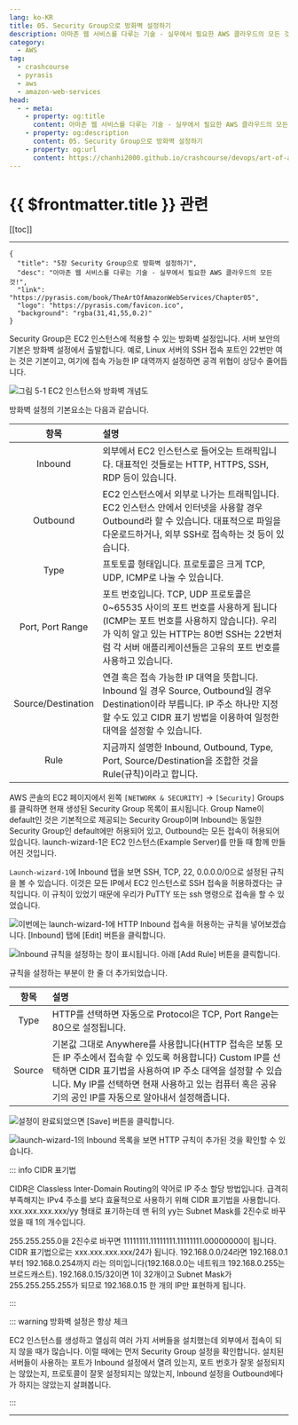 ```yaml
---
lang: ko-KR
title: 05. Security Group으로 방화벽 설정하기
description: 아마존 웹 서비스를 다루는 기술 - 실무에서 필요한 AWS 클라우드의 모든 것! > 05. Security Group으로 방화벽 설정하기
category:
  - AWS
tag: 
  - crashcourse
  - pyrasis
  - aws 
  - amazon-web-services
head:
  - - meta:
    - property: og:title
      content: 아마존 웹 서비스를 다루는 기술 - 실무에서 필요한 AWS 클라우드의 모든 것! > 05. Security Group으로 방화벽 설정하기
    - property: og:description
      content: 05. Security Group으로 방화벽 설정하기
    - property: og:url
      content: https://chanhi2000.github.io/crashcourse/devops/art-of-aws/05.html
---
```


# {{ $frontmatter.title }} 관련

[[toc]]

---

```component VPCard
{
  "title": "5장 Security Group으로 방화벽 설정하기",
  "desc": "아마존 웹 서비스를 다루는 기술 - 실무에서 필요한 AWS 클라우드의 모든 것!",
  "link": "https://pyrasis.com/book/TheArtOfAmazonWebServices/Chapter05",
  "logo": "https://pyrasis.com/favicon.ico",
  "background": "rgba(31,41,55,0.2)"
}
```

Security Group은 EC2 인스턴스에 적용할 수 있는 방화벽 설정입니다. 서버 보안의 기본은 방화벽 설정에서 출발합니다. 예로, Linux 서버의 SSH 접속 포트인 22번만 여는 것은 기본이고, 여기에 접속 가능한 IP 대역까지 설정하면 공격 위협이 상당수 줄어듭니다.

![__그림 5-1__ EC2 인스턴스와 방화벽 개념도](https://pyrasis.com/assets/images/TheArtOfAmazonWebServicesChapter05/1.png)

방화벽 설정의 기본요소는 다음과 같습니다.

| 항목 | 설명 |
| :---: | :--- |
| Inbound | 외부에서 EC2 인스턴스로 들어오는 트래픽입니다. 대표적인 것들로는 HTTP, HTTPS, SSH, RDP 등이 있습니다. |
| Outbound | EC2 인스턴스에서 외부로 나가는 트래픽입니다. EC2 인스턴스 안에서 인터넷을 사용할 경우 Outbound라 할 수 있습니다. 대표적으로 파일을 다운로드하거나, 외부 SSH로 접속하는 것 등이 있습니다. |
| Type | 프토토콜 형태입니다. 프로토콜은 크게 TCP, UDP, ICMP로 나눌 수 있습니다. |
| Port, Port Range | 포트 번호입니다. TCP, UDP 프로토콜은 0~65535 사이의 포트 번호를 사용하게 됩니다(ICMP는 포트 번호를 사용하지 않습니다). 우리가 익히 알고 있는 HTTP는 80번 SSH는 22번처럼 각 서버 애플리케이션들은 고유의 포트 번호를 사용하고 있습니다. |
| Source/Destination | 연결 혹은 접속 가능한 IP 대역을 뜻합니다. Inbound 일 경우 Source, Outbound일 경우 Destination이라 부릅니다. IP 주소 하나만 지정할 수도 있고 CIDR 표기 방법을 이용하여 일정한 대역을 설정할 수 있습니다. |
| Rule | 지금까지 설명한 Inbound, Outbound, Type, Port, Source/Destination을 조합한 것을 Rule(규칙)이라고 합니다. |

AWS 콘솔의 EC2 페이지에서 왼쪽 <FontIcon icon="iconfont icon-select"/>`[NETWORK & SECURITY]` → `[Security]` Groups를 클릭하면 현재 생성된 Security Group 목록이 표시됩니다. Group Name이 default인 것은 기본적으로 제공되는 Security Group이며 Inbound는 동일한 Security Group인 default에만 허용되어 있고, Outbound는 모든 접속이 허용되어 있습니다. launch-wizard-1은 EC2 인스턴스(Example Server)를 만들 때 함께 만들어진 것입니다.

`Launch-wizard-1`에 Inbound 탭을 보면 SSH, TCP, 22, 0.0.0.0/0으로 설정된 규칙을 볼 수 있습니다. 이것은 모든 IP에서 EC2 인스턴스로 SSH 접속을 허용하겠다는 규칙입니다. 이 규칙이 있었기 때문에 우리가 PuTTY 또는 ssh 명령으로 접속을 할 수 있었습니다.

![이번에는 `launch-wizard-1`에 HTTP Inbound 접속을 허용하는 규칙을 넣어보겠습니다. <FontIcon icon="iconfont icon-select"/>`[Inbound]` 탭에 <FontIcon icon="iconfont icon-select"/>`[Edit]` 버튼을 클릭합니다.](https://pyrasis.com/assets/images/TheArtOfAmazonWebServicesChapter05/2_.png)

![Inbound 규칙을 설정하는 창이 표시됩니다. 아래 <FontIcon icon="iconfont icon-select"/>`[Add Rule]` 버튼을 클릭합니다.](https://pyrasis.com/assets/images/TheArtOfAmazonWebServicesChapter05/3_.png)

규칙을 설정하는 부분이 한 줄 더 추가되었습니다.

| 항목 | 설명 |
| :---: | :--- |
| Type | HTTP를 선택하면 자동으로 Protocol은 TCP, Port Range는 80으로 설정됩니다. |
| Source | 기본값 그대로 Anywhere를 사용합니다(HTTP 접속은 보통 모든 IP 주소에서 접속할 수 있도록 허용합니다) Custom IP를 선택하면 CIDR 표기법을 사용하여 IP 주소 대역을 설정할 수 있습니다. My IP를 선택하면 현재 사용하고 있는 컴퓨터 혹은 공유기의 공인 IP를 자동으로 알아내서 설정해줍니다. |

![설정이 완료되었으면 <FontIcon icon="iconfont icon-select"/>`[Save]` 버튼을 클릭합니다.](https://pyrasis.com/assets/images/TheArtOfAmazonWebServicesChapter05/4_.png)

![`launch-wizard-1`의 Inbound 목록을 보면 HTTP 규칙이 추가된 것을 확인할 수 있습니다.](https://pyrasis.com/assets/images/TheArtOfAmazonWebServicesChapter05/5_.png)

::: info CIDR 표기법

CIDR은 Classless Inter-Domain Routing의 약어로 IP 주소 할당 방법입니다. 급격히 부족해지는 IPv4 주소를 보다 효율적으로 사용하기 위해 CIDR 표기법을 사용합니다. xxx.xxx.xxx.xxx/yy 형태로 표기하는데 맨 뒤의 yy는 Subnet Mask를 2진수로 바꾸었을 때 1의 개수입니다. 

255.255.255.0을 2진수로 바꾸면 11111111.11111111.11111111.00000000이 됩니다. CIDR 표기법으로는 xxx.xxx.xxx.xxx/24가 됩니다. 192.168.0.0/24라면 192.168.0.1부터 192.168.0.254까지 라는 의미입니다(192.168.0.0는 네트워크 192.168.0.255는 브로드캐스트). 192.168.0.15/32이면 1이 32개이고 Subnet Mask가 255.255.255.255가 되므로 192.168.0.15 한 개의 IP만 표현하게 됩니다.

:::

::: warning 방화벽 설정은 항상 체크

EC2 인스턴스를 생성하고 열심히 여러 가지 서버들을 설치했는데 외부에서 접속이 되지 않을 때가 많습니다. 이럴 때에는 먼저 Security Group 설정을 확인합니다. 설치된 서버들이 사용하는 포트가 Inbound 설정에서 열려 있는지, 포트 번호가 잘못 설정되지는 않았는지, 프로토콜이 잘못 설정되지는 않았는지, Inbound 설정을 Outbound에다가 하지는 않았는지 살펴봅니다.

:::

---

<TagLinks />